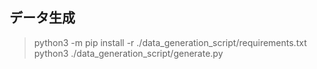 
## データ生成

> python3 -m pip install -r ./data_generation_script/requirements.txt
> python3 ./data_generation_script/generate.py


